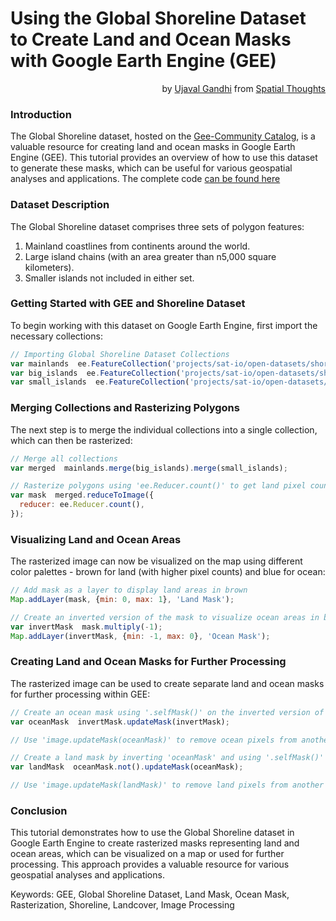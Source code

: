 # Using the Global Shoreline Dataset to Create Land and Ocean Masks with Google Earth Engine (GEE)

<p style="text-align: right;">
by <a href="mailto:ujaval@spatialthoughts.com">Ujaval Gandhi</a> from <a href="https://spatialthoughts.com/">Spatial Thoughts</a>
</p>

### Introduction

The Global Shoreline dataset, hosted on the [Gee-Community Catalog](https://gee-community-catalog.org/projects/shoreline/), is a valuable resource for creating land and ocean masks in Google Earth Engine (GEE). This tutorial provides an overview of how to use this dataset to generate these masks, which can be useful for various geospatial analyses and applications. The complete code [can be found here](https://code.earthengine.google.co.in/a5cbf2f9d14a545efef050b80e5182d9)

### Dataset Description

The Global Shoreline dataset comprises three sets of polygon features:

1. Mainland coastlines from continents around the world.
2. Large island chains (with an area greater than n5,000 square kilometers).
3. Smaller islands not included in either set.

### Getting Started with GEE and Shoreline Dataset


To begin working with this dataset on Google Earth Engine, first import the necessary collections:

```javascript
// Importing Global Shoreline Dataset Collections
var mainlands  ee.FeatureCollection('projects/sat-io/open-datasets/shoreline/mainlands');
var big_islands  ee.FeatureCollection('projects/sat-io/open-datasets/shoreline/big_islands');
var small_islands  ee.FeatureCollection('projects/sat-io/open-datasets/shoreline/small_islands');
```

### Merging Collections and Rasterizing Polygons


The next step is to merge the individual collections into a single collection, which can then be rasterized:

```javascript
// Merge all collections
var merged  mainlands.merge(big_islands).merge(small_islands);

// Rasterize polygons using 'ee.Reducer.count()' to get land pixel counts
var mask  merged.reduceToImage({
  reducer: ee.Reducer.count(),
});
```

### Visualizing Land and Ocean Areas


The rasterized image can now be visualized on the map using different color palettes - brown for land (with higher pixel counts) and blue for ocean:

```javascript
// Add mask as a layer to display land areas in brown
Map.addLayer(mask, {min: 0, max: 1}, 'Land Mask');

// Create an inverted version of the mask to visualize ocean areas in blue
var invertMask  mask.multiply(-1);
Map.addLayer(invertMask, {min: -1, max: 0}, 'Ocean Mask');
```

### Creating Land and Ocean Masks for Further Processing


The rasterized image can be used to create separate land and ocean masks for further processing within GEE:

```javascript
// Create an ocean mask using '.selfMask()' on the inverted version of 'mask'
var oceanMask  invertMask.updateMask(invertMask);

// Use 'image.updateMask(oceanMask)' to remove ocean pixels from another image

// Create a land mask by inverting 'oceanMask' and using '.selfMask()'
var landMask  oceanMask.not().updateMask(oceanMask);

// Use 'image.updateMask(landMask)' to remove land pixels from another image
```

### Conclusion

This tutorial demonstrates how to use the Global Shoreline dataset in Google Earth Engine to create rasterized masks representing land and ocean areas, which can be visualized
on a map or used for further processing. This approach provides a valuable resource for various geospatial analyses and applications.

Keywords: GEE, Global Shoreline Dataset, Land Mask, Ocean Mask, Rasterization, Shoreline,  Landcover,  Image Processing

